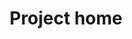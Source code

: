 ---
home: true
icon: home
title: Project home
heroImage: https://theme-hope-assets.vuejs.press/logo.svg
bgImage: https://theme-hope-assets.vuejs.press/bg/6-light.svg
bgImageDark: https://theme-hope-assets.vuejs.press/bg/6-dark.svg
bgImageStyle:
  background-attachment: fixed
heroText: ZonelessZero Automation Script
tagline: A automatic brush script that allows you to liberate your hands
actions:
  - text: Guide
    icon: lightbulb
    link: ./demo/
    type: primary

  - text: Documents
    link: ./demo/deploy.html

highlights:
  - header: Easy to install
    image: /assets/image/box.svg
    bgImage: https://theme-hope-assets.vuejs.press/bg/3-light.svg
    bgImageDark: https://theme-hope-assets.vuejs.press/bg/3-dark.svg
    highlights:
      - title: Run <code>start.exe</code> You can deploy supporting facilities <code>Python</code> Development environment

  - header: Long-term maintenance community documentation
    description: We will update the content of the document for a long time to help your game script configuration
    image: /assets/image/markdown.svg
    bgImage: https://theme-hope-assets.vuejs.press/bg/2-light.svg
    bgImageDark: https://theme-hope-assets.vuejs.press/bg/2-dark.svg
    bgImageStyle:
      background-repeat: repeat
      background-size: initial
    features:
      - title: Custom battle
        icon: clipboard-check
        details: You can set your own role to move yourself
        link: https://theme-hope.vuejs.press/zh/guide/markdown/others.html#link-check

      - title: Simple interface
        icon: box-archive
        details: Simple interface based on terminals
        link: https://theme-hope.vuejs.press/zh/guide/markdown/stylize/hint.html

      - title: Clear warning
        icon: bell
        details: Provide timestamps and error content, your question, clear at a glance
        link: https://theme-hope.vuejs.press/zh/guide/markdown/stylize/alert.html

      - title: Classification management
        icon: table-columns
        details: Our dataset classification is clear, facilitated developer customization
        link: https://theme-hope.vuejs.press/zh/guide/markdown/content/tabs.html

      - title: Component support
        icon: puzzle-piece
        details: You can also modify the script to achieve the effect you want
        link: https://theme-hope.vuejs.press/zh/guide/component/grammar.html


  - header: New feature
    image: /assets/image/features.svg
    bgImage: https://theme-hope-assets.vuejs.press/bg/1-light.svg
    bgImageDark: https://theme-hope-assets.vuejs.press/bg/1-dark.svg
    features:
      - title: Role show
        icon: network-wired
        details: We have updated the logic of multiple characters
        link: https://theme-hope.vuejs.press/zh/guide/feature/catalog.html

  - header: Advanced
    description: Enhance the function of script operation
    image: /assets/image/advanced.svg
    bgImage: https://theme-hope-assets.vuejs.press/bg/4-light.svg
    bgImageDark: https://theme-hope-assets.vuejs.press/bg/4-dark.svg
    highlights:
      - title: Screening mark
        icon: dumbbell
        details: You can mark the data by yourself by the interface scoring
        link: https://theme-hope.vuejs.press/zh/guide/advanced/seo.html

copyright: false
footer: 使用 <a href="https://theme-hope.vuejs.press/zh/" target="_blank">VuePress Theme Hope</a> 主题 | MIT 协议, 版权所有 © 2019-至今 Mr.Hope
---
